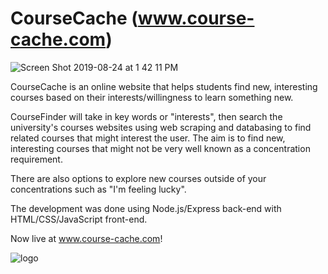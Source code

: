 # CourseCache (www.course-cache.com)


![Screen Shot 2019-08-24 at 1 42 11 PM](https://user-images.githubusercontent.com/42192106/63640991-0cd0e200-c675-11e9-9d13-90576ca9bbfe.png)


CourseCache is an online website that helps students find new, interesting courses based on their interests/willingness to learn something new.

CourseFinder will take in key words or "interests", then search the university's courses websites using web scraping and databasing to find related courses that might interest the user. The aim is to find new, interesting courses that might not be very well known as a concentration requirement.

There are also options to explore new courses outside of your concentrations such as "I'm feeling lucky".

The development was done using Node.js/Express back-end with HTML/CSS/JavaScript front-end.

Now live at www.course-cache.com!

![logo](https://user-images.githubusercontent.com/42192106/63641009-49044280-c675-11e9-934c-749a34980c02.png)


